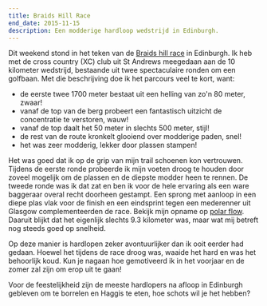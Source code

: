 ```yaml
---
title: Braids Hill Race
end_date: 2015-11-15
description: Een modderige hardloop wedstrijd in Edinburgh.
---
```

[1]: https://www.facebook.com/events/428949130629478/
[2]: https://flow.polar.com/training/analysis/280179519

Dit weekend stond in het teken van de [Braids hill race][1] in Edinburgh. Ik heb met de cross country (XC) club uit St Andrews meegedaan aan de 10 kilometer wedstrijd, bestaande uit twee spectaculaire ronden om een golfbaan. Met die beschrijving doe ik het parcours veel te kort, want:

<a name="more"></a>

 - de eerste twee 1700 meter bestaat uit een helling van zo'n 80 meter, zwaar!
 - vanaf de top van de berg probeert een fantastisch uitzicht de concentratie te verstoren, wauw!
 - vanaf de top daalt het 50 meter in slechts 500 meter, stijl!
 - de rest van de route kronkelt glooiend over modderige paden, snel!
 - het was zeer modderig, lekker door plassen stampen!

Het was goed dat ik op de grip van mijn trail schoenen kon vertrouwen. Tijdens de eerste ronde probeerde ik mijn voeten droog te houden door zoveel mogelijk om de plassen en de diepste modder heen te rennen. De tweede ronde was ik dat zat en ben ik voor de hele ervaring als een ware baggeraar overal recht doorheen gestampt. Een sprong met aanloop in een diepe plas vlak voor de finish en een eindsprint tegen een mederenner uit Glasgow complementeerden de race. Bekijk mijn opname op [polar flow][2]. Daaruit blijkt dat het eigenlijk slechts 9.3 kilometer was, maar wat mij betreft nog steeds goed op snelheid.

Op deze manier is hardlopen zeker avontuurlijker dan ik ooit eerder had gedaan. Hoewel het tijdens de race droog was, waaide het hard en was het behoorlijk koud. Kun je nagaan hoe gemotiveerd ik in het voorjaar en de zomer zal zijn om erop uit te gaan!

Voor de feestelijkheid zijn de meeste hardlopers na afloop in Edinburgh gebleven om te borrelen en Haggis te eten, hoe schots wil je het hebben?